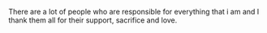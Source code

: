 There are a lot of people who are responsible for everything that i am and I thank them all for their support, sacrifice and love.
